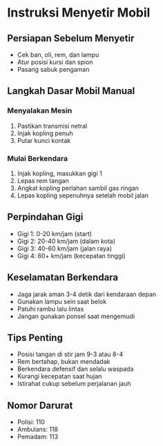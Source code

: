 # Instruksi Menyetir Mobil

## Persiapan Sebelum Menyetir
- Cek ban, oli, rem, dan lampu
- Atur posisi kursi dan spion
- Pasang sabuk pengaman

## Langkah Dasar Mobil Manual

### Menyalakan Mesin
1. Pastikan transmisi netral
2. Injak kopling penuh
3. Putar kunci kontak

### Mulai Berkendara
1. Injak kopling, masukkan gigi 1
2. Lepas rem tangan
3. Angkat kopling perlahan sambil gas ringan
4. Lepas kopling sepenuhnya setelah mobil jalan

## Perpindahan Gigi
- Gigi 1: 0-20 km/jam (start)
- Gigi 2: 20-40 km/jam (dalam kota)
- Gigi 3: 40-60 km/jam (jalan raya)
- Gigi 4: 60+ km/jam (kecepatan tinggi)

## Keselamatan Berkendara
- Jaga jarak aman 3-4 detik dari kendaraan depan
- Gunakan lampu sein saat belok
- Patuhi rambu lalu lintas
- Jangan gunakan ponsel saat mengemudi

## Tips Penting
- Posisi tangan di stir jam 9-3 atau 8-4
- Rem bertahap, bukan mendadak
- Berkendara defensif dan selalu waspada
- Kurangi kecepatan saat hujan
- Istirahat cukup sebelum perjalanan jauh

## Nomor Darurat
- Polisi: 110
- Ambulans: 118
- Pemadam: 113
